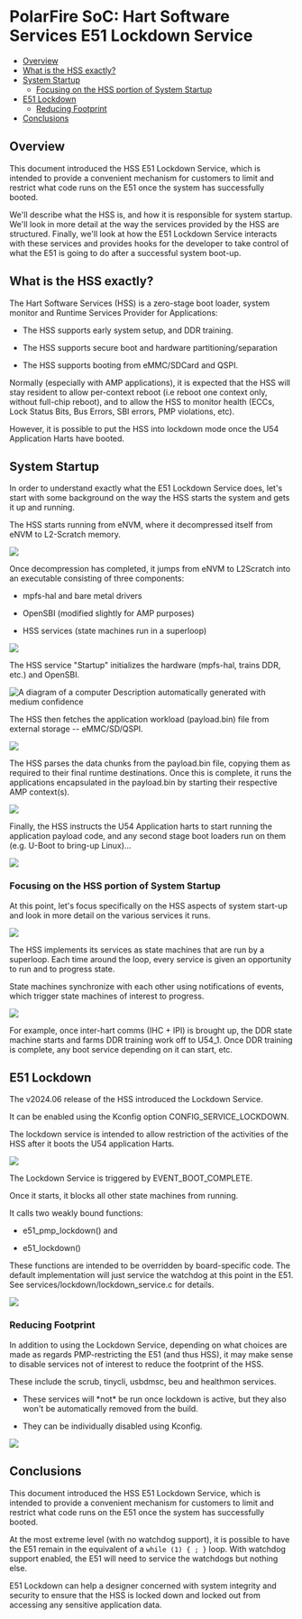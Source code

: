 # PolarFire SoC: Hart Software Services E51 Lockdown Service

* [Overview](#overview)
* [What is the HSS exactly?](#what-is-the-HSS-exactly)
* [System Startup](#system-startup)
  * [Focusing on the HSS portion of System Startup](#focusing-on-the-HSS-portion-of-system-startup)
* [E51 Lockdown](#e51-lockdown)
  * [Reducing Footprint](#reducing-footprint)
* [Conclusions](#conclusions)

<a name="overview"></a>

## Overview

This document introduced the HSS E51 Lockdown Service, which is intended
to provide a convenient mechanism for customers to limit and restrict
what code runs on the E51 once the system has successfully booted.

We'll describe what the HSS is, and how it is responsible for system
startup. We'll look in more detail at the way the services provided by
the HSS are structured. Finally, we'll look at how the E51 Lockdown
Service interacts with these services and provides hooks for the
developer to take control of what the E51 is going to do after a
successful system boot-up.

<a name="what-is-the-HSS-exacty"></a>

## What is the HSS exactly?

The Hart Software Services (HSS) is a zero-stage boot loader, system
monitor and Runtime Services Provider for Applications:

* The HSS supports early system setup, and DDR training.

* The HSS supports secure boot and hardware partitioning/separation

* The HSS supports booting from eMMC/SDCard and QSPI.

Normally (especially with AMP applications), it is expected that the HSS
will stay resident to allow per-context reboot (i.e reboot one context
only, without full-chip reboot), and to allow the HSS to monitor health
(ECCs, Lock Status Bits, Bus Errors, SBI errors, PMP violations, etc).

However, it is possible to put the HSS into lockdown mode once the U54
Application Harts have booted.

<a name="system-startup"></a>

## System Startup

In order to understand exactly what the E51 Lockdown Service does, let's
start with some background on the way the HSS starts the system and gets
it up and running.

The HSS starts running from eNVM, where it decompressed itself from eNVM
to L2-Scratch memory.

![](images/e51-lockdown-service/image1.png)

Once decompression has completed, it jumps from eNVM to L2Scratch into
an executable consisting of three components:

* mpfs-hal and bare metal drivers

* OpenSBI (modified slightly for AMP purposes)

* HSS services (state machines run in a superloop)

![](images/e51-lockdown-service/image2.png)

The HSS service "Startup" initializes the hardware (mpfs-hal, trains DDR, etc.)
and OpenSBI.

![A diagram of a computer Description automatically generated with
medium confidence](images/e51-lockdown-service/image3.png)

The HSS then fetches the application workload (payload.bin) file from
external storage -- eMMC/SD/QSPI.

![](images/e51-lockdown-service/image4.png)

The HSS parses the data chunks from the payload.bin file, copying them
as required to their final runtime destinations. Once this is complete,
it runs the applications encapsulated in the payload.bin by starting
their respective AMP context(s).

![](images/e51-lockdown-service/image5.png)

Finally, the HSS instructs the U54 Application harts to start running
the application payload code, and any second stage boot loaders run on
them (e.g. U-Boot to bring-up Linux)...

![](images/e51-lockdown-service/image6.png)

<a name="focusing-on-the-HSS-portion-of-system-startup"></a>

### Focusing on the HSS portion of System Startup

At this point, let's focus specifically on the HSS aspects of system
start-up and look in more detail on the various services it runs.

![](images/e51-lockdown-service/image7.png)

The HSS implements its services as state machines that are run by a
superloop. Each time around the loop, every service is given an
opportunity to run and to progress state.

State machines synchronize with each other using notifications of
events, which trigger state machines of interest to progress.

![](images/e51-lockdown-service/image8.png)

For example, once inter-hart comms (IHC + IPI) is brought up, the DDR
state machine starts and farms DDR training work off to U54\_1. Once DDR
training is complete, any boot service depending on it can start, etc.

<a name="e51-lockdown"></a>

## E51 Lockdown

The v2024.06 release of the HSS introduced the Lockdown Service.

It can be enabled using the Kconfig option CONFIG\_SERVICE\_LOCKDOWN.

The lockdown service is intended to allow restriction of the activities
of the HSS after it boots the U54 application Harts.

![](images/e51-lockdown-service/image9.png)

The Lockdown Service is triggered by EVENT\_BOOT\_COMPLETE.

Once it starts, it blocks all other state machines from running.

It calls two weakly bound functions:

* e51\_pmp\_lockdown() and

* e51\_lockdown()

These functions are intended to be overridden by board-specific code.
The default implementation will just service the watchdog at this point
in the E51. See services/lockdown/lockdown\_service.c for details.

![](images/e51-lockdown-service/image10.png)

<a name="reducing-footprint"></a>

### Reducing Footprint

In addition to using the Lockdown Service, depending on what choices are
made as regards PMP-restricting the E51 (and thus HSS), it may make
sense to disable services not of interest to reduce the footprint of the
HSS.

These include the scrub, tinycli, usbdmsc, beu and healthmon services.

* These services will \*not\* be run once lockdown is active, but they
  also won't be automatically removed from the build.

* They can be individually disabled using Kconfig.

![](images/e51-lockdown-service/image11.png)

<A name="conclusions"></a>

## Conclusions

This document introduced the HSS E51 Lockdown Service, which is intended
to provide a convenient mechanism for customers to limit and restrict
what code runs on the E51 once the system has successfully booted.

At the most extreme level (with no watchdog support), it is possible to
have the E51 remain in the equivalent of a `while (1) { ; }` loop. With
watchdog support enabled, the E51 will need to service the watchdogs but
nothing else.

E51 Lockdown can help a designer concerned with system integrity and
security to ensure that the HSS is locked down and locked out from
accessing any sensitive application data.
